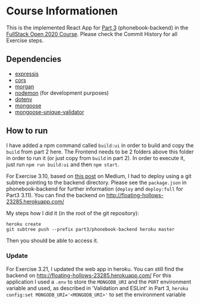 # Course Informationen
This is the implemented React App for [Part 3](https://fullstackopen.com/en/part3) (phonebook-backend) in the [FullStack Open 2020 Course](http://fullstackopen.com). Please check the Commit History for all Exercise steps.

## Dependencies
* [expressjs](https://expressjs.com/)
* [cors](https://github.com/expressjs/cors)
* [morgan](https://github.com/expressjs/morgan)
* [nodemon](https://nodemon.io/) (for development purposes)
* [dotenv](https://github.com/motdotla/dotenv)
* [mongoose](https://mongoosejs.com/)
* [mongoose-unique-validator](https://github.com/blakehaswell/mongoose-unique-validator)

## How to run
I have added a npm command called `build:ui` in order to build and copy the `build` from part 2 here. The Frontend needs to be 2 folders above this folder in order to run it (or just copy from `build` in part 2). In order to execute it, just run `npm run build:ui` and then `npm start`.

For Exercise 3.10, based on [this post](https://medium.com/@shalandy/deploy-git-subdirectory-to-heroku-ea05e95fce1f) on Medium, I had to deploy using a git subtree pointing to the backend directory. Please see the `package.json` in phonebook-backend for further information (`deploy` and `deploy:full` for Part3 3.11).
You can find the backend on http://floating-hollows-23285.herokuapp.com/

My steps how I did it (in the root of the git repository):

    heroku create
    git subtree push --prefix part3/phonebook-backend heroku master

Then you should be able to access it.

### Update
For Exercise 3.21, I updated the web app in heroku. You can still find the backend on http://floating-hollows-23285.herokuapp.com/
For this application I used a `.env` to store the `MONGODB_URI` and the `PORT` environment variable and used, as described in
'Validation and ESLint' in Part 3, `heroku config:set MONGODB_URI='<MONGODB_URI>'` to set the environment variable 
